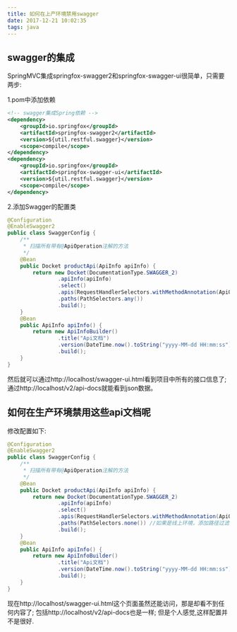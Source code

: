```yaml
---
title: 如何在上产环境禁用swagger
date: 2017-12-21 10:02:35
tags: java
---
```

## swagger的集成
SpringMVC集成springfox-swagger2和springfox-swagger-ui很简单，只需要两步:
<!-- more -->
1.pom中添加依赖
```xml
<!-- swagger集成Spring依赖 -->
<dependency>
    <groupId>io.springfox</groupId>
    <artifactId>springfox-swagger2</artifactId>
    <version>${util.restful.swagger}</version>
    <scope>compile</scope>
</dependency>
<dependency>
    <groupId>io.springfox</groupId>
    <artifactId>springfox-swagger-ui</artifactId>
    <version>${util.restful.swagger}</version>
    <scope>compile</scope>
</dependency>
```
2.添加Swagger的配置类
```java
@Configuration
@EnableSwagger2
public class SwaggerConfig {
    /**
     * 扫描所有带有@ApiOperation注解的方法
     */
    @Bean
    public Docket productApi(ApiInfo apiInfo) {
        return new Docket(DocumentationType.SWAGGER_2)
                .apiInfo(apiInfo)
                .select()
                .apis(RequestHandlerSelectors.withMethodAnnotation(ApiOperation.class))
                .paths(PathSelectors.any())
                .build();
    }
    @Bean
    public ApiInfo apiInfo() {
        return new ApiInfoBuilder()
                .title("Api文档")
                .version(DateTime.now().toString("yyyy-MM-dd HH:mm:ss"))
                .build();
    }
}
```
然后就可以通过http://localhost/swagger-ui.html看到项目中所有的接口信息了;
通过http://localhost/v2/api-docs就能看到json数据。

## 如何在生产环境禁用这些api文档呢
修改配置如下:
```java
@Configuration
@EnableSwagger2
public class SwaggerConfig {
    /**
     * 扫描所有带有@ApiOperation注解的方法
     */
    @Bean
    public Docket productApi(ApiInfo apiInfo) {
        return new Docket(DocumentationType.SWAGGER_2)
                .apiInfo(apiInfo)
                .select()
                .apis(RequestHandlerSelectors.withMethodAnnotation(ApiOperation.class))
                .paths(PathSelectors.none()) //如果是线上环境，添加路径过滤，设置为全部都不符合
                .build();
    }
    @Bean
    public ApiInfo apiInfo() {
        return new ApiInfoBuilder()
                .title("Api文档")
                .version(DateTime.now().toString("yyyy-MM-dd HH:mm:ss"))
                .build();
    }
}
```
现在http://localhost/swagger-ui.html这个页面虽然还能访问，那是却看不到任何内容了;
包括http://localhost/v2/api-docs也是一样;
但是个人感觉,这样配置并不是很好.